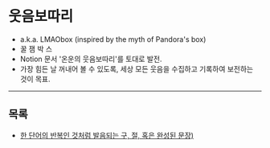 # 웃음보따리
- a.k.a. LMAObox (inspired by the myth of Pandora's box)
- 꿀 잼 박 스
- Notion 문서 '온운의 웃음보따리'를 토대로 발전.
- 가장 힘든 날 꺼내어 볼 수 있도록, 세상 모든 웃음을 수집하고 기록하여 보전하는 것이 목표.

---

## 목록
- [한 단어의 반복인 것처럼 발음되는 구, 절, 혹은 완성된 문장)](./repeater.md)

